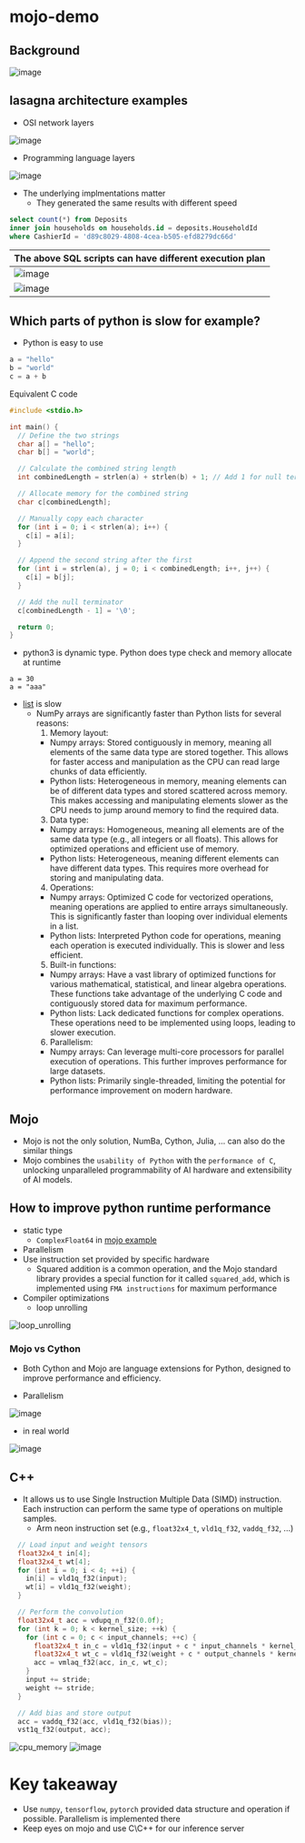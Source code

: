 # mojo-demo
## Background
![image](https://github.com/HemingwayLee/mojo-demo/assets/8428372/2084899d-7c8e-44f7-af71-fe6aed0db2f0)

## lasagna architecture examples
* OSI network layers

![image](https://github.com/HemingwayLee/mojo-demo/assets/8428372/d07c681b-908f-449d-9748-d2f90eb93016)

* Programming language layers

![image](https://github.com/HemingwayLee/mojo-demo/assets/8428372/c6b8cf13-8d5e-47fb-8b72-52c215904ebd)

* The underlying implmentations matter
  * They generated the same results with different speed
 
```sql
select count(*) from Deposits
inner join households on households.id = deposits.HouseholdId
where CashierId = 'd89c8029-4808-4cea-b505-efd8279dc66d'
```


| The above SQL scripts can have different execution plan |
|---|
| ![image](https://github.com/HemingwayLee/mojo-demo/assets/8428372/2c4600fd-9b65-46d5-8f04-26044fddadd4) |
| ![image](https://github.com/HemingwayLee/mojo-demo/assets/8428372/57268c5b-1dce-4d47-b7b7-2e9f2415e9c4) |

## Which parts of python is slow for example?
* Python is easy to use
```python
a = "hello"
b = "world"
c = a + b
```

Equivalent C code

```c
#include <stdio.h>

int main() {
  // Define the two strings
  char a[] = "hello";
  char b[] = "world";

  // Calculate the combined string length
  int combinedLength = strlen(a) + strlen(b) + 1; // Add 1 for null terminator

  // Allocate memory for the combined string
  char c[combinedLength];

  // Manually copy each character
  for (int i = 0; i < strlen(a); i++) {
    c[i] = a[i];
  }

  // Append the second string after the first
  for (int i = strlen(a), j = 0; i < combinedLength; i++, j++) {
    c[i] = b[j];
  }

  // Add the null terminator
  c[combinedLength - 1] = '\0';

  return 0;
}
```

* python3 is dynamic type. Python does type check and memory allocate at runtime
```
a = 30
a = "aaa"
```

* [list](https://github.com/python/cpython/blob/5c22476c01622f11b7745ee693f8b296a9d6a761/Include/listobject.h#L22) is slow
  * NumPy arrays are significantly faster than Python lists for several reasons:
    1. Memory layout:
      * Numpy arrays: Stored contiguously in memory, meaning all elements of the same data type are stored together. This allows for faster access and manipulation as the CPU can read large chunks of data efficiently.
      * Python lists: Heterogeneous in memory, meaning elements can be of different data types and stored scattered across memory. This makes accessing and manipulating elements slower as the CPU needs to jump around memory to find the required data.
    3. Data type:
      * Numpy arrays: Homogeneous, meaning all elements are of the same data type (e.g., all integers or all floats). This allows for optimized operations and efficient use of memory.
      * Python lists: Heterogeneous, meaning different elements can have different data types. This requires more overhead for storing and manipulating data.
    4. Operations:
      * Numpy arrays: Optimized C code for vectorized operations, meaning operations are applied to entire arrays simultaneously. This is significantly faster than looping over individual elements in a list.
      * Python lists: Interpreted Python code for operations, meaning each operation is executed individually. This is slower and less efficient.
    5. Built-in functions:
      * Numpy arrays: Have a vast library of optimized functions for various mathematical, statistical, and linear algebra operations. These functions take advantage of the underlying C code and contiguously stored data for maximum performance.
      * Python lists: Lack dedicated functions for complex operations. These operations need to be implemented using loops, leading to slower execution.
    6. Parallelism:
      * Numpy arrays: Can leverage multi-core processors for parallel execution of operations. This further improves performance for large datasets.
      * Python lists: Primarily single-threaded, limiting the potential for performance improvement on modern hardware.

## Mojo 
* Mojo is not the only solution, NumBa, Cython, Julia, ... can also do the similar things
* Mojo combines the `usability of Python` with the `performance of C`, unlocking unparalleled programmability of AI hardware and extensibility of AI models.

## How to improve python runtime performance
* static type
  * `ComplexFloat64` in [mojo example](https://www.modular.com/blog/how-mojo-gets-a-35-000x-speedup-over-python-part-1)
* Parallelism
* Use instruction set provided by specific hardware
  * Squared addition is a common operation, and the Mojo standard library provides a special function for it called `squared_add`, which is implemented using `FMA instructions` for maximum performance
* Compiler optimizations
  * loop unrolling
 
![loop_unrolling](https://github.com/HemingwayLee/mojo-demo/assets/8428372/804f4eef-a8ee-474a-80ab-3ef4d69b83c5)


### Mojo vs Cython
* Both Cython and Mojo are language extensions for Python, designed to improve performance and efficiency.

* Parallelism

![image](https://github.com/HemingwayLee/mojo-demo/assets/8428372/778bfded-6f41-47c6-b2fb-c1b75950f11d)

* in real world

![image](https://github.com/HemingwayLee/mojo-demo/assets/8428372/44e3d2be-ed1c-4434-be96-7c76f1b34628)

## C++
* It allows us to use Single Instruction Multiple Data (SIMD) instruction. Each instruction can perform the same type of operations on multiple samples.
  * Arm neon instruction set (e.g., `float32x4_t`, `vld1q_f32`, `vaddq_f32`, ...)
 
```cpp
  // Load input and weight tensors
  float32x4_t in[4];
  float32x4_t wt[4];
  for (int i = 0; i < 4; ++i) {
    in[i] = vld1q_f32(input);
    wt[i] = vld1q_f32(weight);
  }

  // Perform the convolution
  float32x4_t acc = vdupq_n_f32(0.0f);
  for (int k = 0; k < kernel_size; ++k) {
    for (int c = 0; c < input_channels; ++c) {
      float32x4_t in_c = vld1q_f32(input + c * input_channels * kernel_size);
      float32x4_t wt_c = vld1q_f32(weight + c * output_channels * kernel_size);
      acc = vmlaq_f32(acc, in_c, wt_c);
    }
    input += stride;
    weight += stride;
  }

  // Add bias and store output
  acc = vaddq_f32(acc, vld1q_f32(bias));
  vst1q_f32(output, acc);
```

![cpu_memory](https://github.com/HemingwayLee/mojo-demo/assets/8428372/33381038-da80-48a7-b6a0-ae3b22b7b969)
![image](https://github.com/HemingwayLee/mojo-demo/assets/8428372/c718c26b-d370-4f2e-8650-3dcf51603daf)

# Key takeaway
* Use `numpy`, `tensorflow`, `pytorch` provided data structure and operation if possible. Parallelism is implemented there
* Keep eyes on mojo and use C\C++ for our inference server
